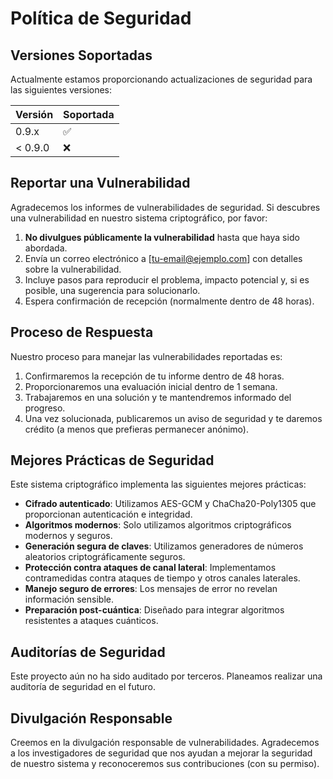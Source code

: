 # Política de Seguridad

## Versiones Soportadas

Actualmente estamos proporcionando actualizaciones de seguridad para las siguientes versiones:

| Versión | Soportada          |
| ------- | ------------------ |
| 0.9.x   | :white_check_mark: |
| < 0.9.0 | :x:                |

## Reportar una Vulnerabilidad

Agradecemos los informes de vulnerabilidades de seguridad. Si descubres una vulnerabilidad en nuestro sistema criptográfico, por favor:

1. **No divulgues públicamente la vulnerabilidad** hasta que haya sido abordada.
2. Envía un correo electrónico a [tu-email@ejemplo.com] con detalles sobre la vulnerabilidad.
3. Incluye pasos para reproducir el problema, impacto potencial y, si es posible, una sugerencia para solucionarlo.
4. Espera confirmación de recepción (normalmente dentro de 48 horas).

## Proceso de Respuesta

Nuestro proceso para manejar las vulnerabilidades reportadas es:

1. Confirmaremos la recepción de tu informe dentro de 48 horas.
2. Proporcionaremos una evaluación inicial dentro de 1 semana.
3. Trabajaremos en una solución y te mantendremos informado del progreso.
4. Una vez solucionada, publicaremos un aviso de seguridad y te daremos crédito (a menos que prefieras permanecer anónimo).

## Mejores Prácticas de Seguridad

Este sistema criptográfico implementa las siguientes mejores prácticas:

- **Cifrado autenticado**: Utilizamos AES-GCM y ChaCha20-Poly1305 que proporcionan autenticación e integridad.
- **Algoritmos modernos**: Solo utilizamos algoritmos criptográficos modernos y seguros.
- **Generación segura de claves**: Utilizamos generadores de números aleatorios criptográficamente seguros.
- **Protección contra ataques de canal lateral**: Implementamos contramedidas contra ataques de tiempo y otros canales laterales.
- **Manejo seguro de errores**: Los mensajes de error no revelan información sensible.
- **Preparación post-cuántica**: Diseñado para integrar algoritmos resistentes a ataques cuánticos.

## Auditorías de Seguridad

Este proyecto aún no ha sido auditado por terceros. Planeamos realizar una auditoría de seguridad en el futuro.

## Divulgación Responsable

Creemos en la divulgación responsable de vulnerabilidades. Agradecemos a los investigadores de seguridad que nos ayudan a mejorar la seguridad de nuestro sistema y reconoceremos sus contribuciones (con su permiso).

